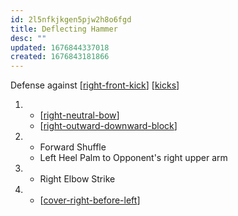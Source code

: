 ```yaml
---
id: 2l5nfkjkgen5pjw2h8o6fgd
title: Deflecting Hammer
desc: ""
updated: 1676844337018
created: 1676843181866
---
```


Defense against [[right-front-kick]]
[[kicks]]

1.  - [[right-neutral-bow]]
    - [[right-outward-downward-block]]
2.  - Forward Shuffle
    - Left Heel Palm to Opponent's right upper arm
3.  - Right Elbow Strike
4.  - [[cover-right-before-left]]

[//begin]: # "Autogenerated link references for markdown compatibility"
[right-front-kick]: ../single-techniques/right-front-kick "Right Front Kick"
[kicks]: ../web-of-knowledge/kicks "Kicks 🦶"
[right-neutral-bow]: ../single-techniques/right-neutral-bow "Right Neutral Bow"
[right-outward-downward-block]: ../single-techniques/right-outward-downward-block "Right Outward Downward Block"
[cover-right-before-left]: ../single-techniques/cover-right-before-left "Cover Right before Left"
[//end]: # "Autogenerated link references"
